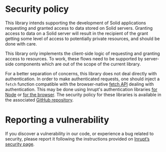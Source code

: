 # Security policy

This library intends supporting the development of Solid applications requesting
and granted access to data stored on Solid servers. Granting access to data on a
Solid server will result in the recipient of the grant getting some level of access
to potentially private resources, and should be done with care.

This library only implements the client-side logic of requesting and granting access
to resources. To work, these flows need to be supported by server-side components
which are out of the scope of the current library.

For a better separation of concerns, this library does not deal directly with
authentication. In order to make authenticated requests, one should inject a `fetch`
function compatible with the browser-native [fetch API](https://developer.mozilla.org/docs/Web/API/WindowOrWorkerGlobalScope/fetch#parameters)
dealing with authentication. This may be done using Inrupt's authentication libraries
[for Node](https://www.npmjs.com/package/@inrupt/solid-client-authn-node) or [for
the browser](https://www.npmjs.com/package/@inrupt/solid-client-authn-browser).
The security policy for these libraries is available in the associated [GitHub repository](https://github.com/inrupt/solid-client-authn-js/blob/main/SECURITY.md).

# Reporting a vulnerability

If you discover a vulnerability in our code, or experience a bug related to security,
please report it following the instructions provided on [Inrupt’s security page](https://inrupt.com/security/).
